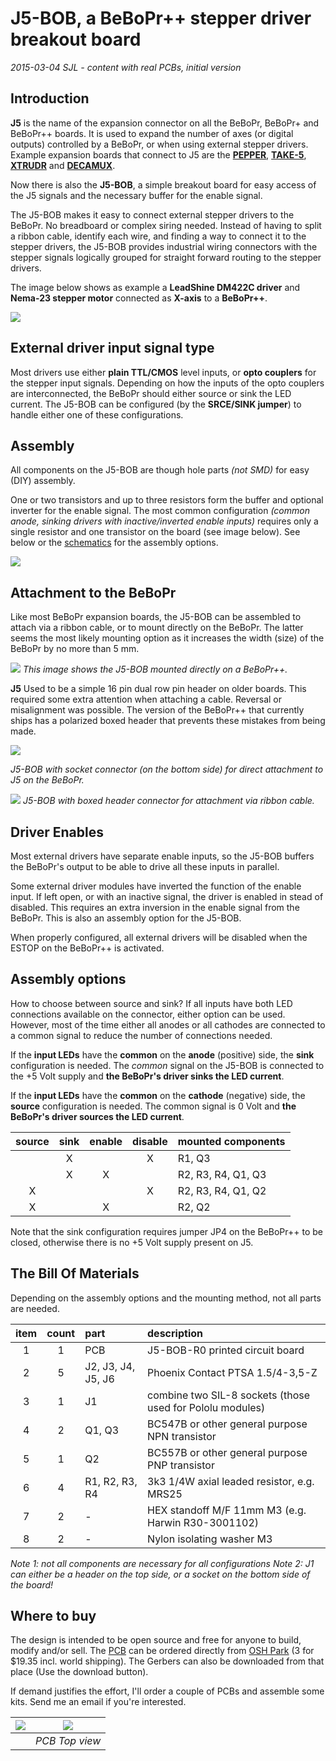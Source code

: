 # J5-BOB, a BeBoPr++ stepper driver breakout board

*2015-03-04 SJL - content with real PCBs, initial version*
## Introduction

**J5** is the name of the expansion connector on all the BeBoPr, BeBoPr+ and BeBoPr++ boards. It is used to expand the number of axes (or digital outputs) controlled by a BeBoPr, or when using external stepper drivers. Example expansion boards that connect to J5 are the [**PEPPER**](https://github.com/modmaker/BeBoPr-plus-plus/wiki/PEPPER-Intro), [**TAKE-5**](https://github.com/modmaker/TAKE-5), [**XTRUDR**](https://github.com/modmaker/XTRUDR) and [**DECAMUX**](https://github.com/modmaker/DECAMUX).

Now there is also the **J5-BOB**, a simple breakout board for easy access of the J5 signals and the necessary buffer for the enable signal.

The J5-BOB makes it easy to connect external stepper drivers to the BeBoPr. No breadboard or complex siring needed. Instead of having to split a ribbon cable, identify each wire, and finding a way to connect it to the stepper drivers, the J5-BOB provides industrial wiring connectors with the stepper signals logically grouped for straight forward routing to the stepper drivers.

The image below shows as example a **LeadShine DM422C driver** and **Nema-23 stepper motor** connected as **X-axis** to a **BeBoPr++**.

![](http://imageshack.com/a/img661/9599/fEKKi3.jpg)

## External driver input signal type

Most drivers use either **plain TTL/CMOS** level inputs, or **opto couplers** for the stepper input signals. Depending on how the inputs of the opto couplers are interconnected, the BeBoPr should either source or sink the LED current. The J5-BOB can be configured (by the **SRCE/SINK jumper**) to handle either one of these configurations.

## Assembly

All components on the J5-BOB are though hole parts *(not SMD)* for easy (DIY) assembly.

One or two transistors and up to three resistors form the buffer and optional inverter for the enable signal. The most common configuration *(common anode, sinking drivers with inactive/inverted enable inputs)* requires only a single resistor and one transistor on the board (see image below). See below or the [schematics](tree/master/doc) for the assembly options.

![](http://imageshack.com/a/img673/4877/45wZPE.jpg)

## Attachment to the BeBoPr

Like most BeBoPr expansion boards, the J5-BOB can be assembled to attach via a ribbon cable, or to mount directly on the BeBoPr. The latter seems the most likely mounting option as it increases the width (size) of the BeBoPr by no more than 5 mm.

![](http://imageshack.com/a/img538/7312/XLVr7Y.jpg)
*This image shows the J5-BOB mounted directly on a BeBoPr++.*

**J5** Used to be a simple 16 pin dual row pin header on older boards. This required some extra attention when attaching a cable. Reversal or misalignment was possible. The version of the BeBoPr++ that currently ships has a polarized boxed header that prevents these mistakes from being made.

![](http://imagizer.imageshack.us/v2/640x480q90/901/CvXVNr.png)

*J5-BOB with socket connector (on the bottom side) for direct attachment to J5 on the BeBoPr.*

![](http://imagizer.imageshack.us/v2/640x480q90/538/YOj9js.png)
*J5-BOB with boxed header connector for attachment via ribbon cable.*

## Driver Enables

Most external drivers have separate enable inputs, so the J5-BOB buffers the BeBoPr's output to be able to drive all these inputs in parallel.

Some external driver modules have inverted the function of the enable input. If left open, or with an inactive signal, the driver is enabled in stead of disabled. This requires an extra inversion in the enable signal from the BeBoPr. This is also an assembly option for the J5-BOB.

When properly configured, all external drivers will be disabled when the ESTOP on the BeBoPr++ is activated.

## Assembly options

How to choose between source and sink? If all inputs have both LED connections available on the connector, either option can be used. However, most of the time either all anodes or all cathodes are connected to a common signal to reduce the number of connections needed.

If the **input LEDs** have the **common** on the **anode** (positive) side, the **sink** configuration is needed. The *common* signal on the J5-BOB is connected to the +5 Volt supply and **the BeBoPr's driver sinks the LED current**.

If the **input LEDs** have the **common** on the **cathode** (negative) side, the **source** configuration is needed. The common signal is 0 Volt and **the BeBoPr's driver sources the LED current**.

| source | sink | enable | disable | mounted components |
|:--:|:--:|:--:|:--:|:--|
|   | X |   | X | R1, Q3 |
|   | X | X |   | R2, R3, R4, Q1, Q3 |
| X |   |   | X | R2, R3, R4, Q1, Q2 |
| X |   | X |   | R2, Q2 |

Note that the sink configuration requires jumper JP4 on the BeBoPr++ to be closed, otherwise there is no +5 Volt supply present on J5.

## The Bill Of Materials

Depending on the assembly options and the mounting method, not all parts are needed.

| item | count | part | description |
|:----:|:-----:|:----------|:-----------------|
| 1 | 1 | PCB | J5-BOB-R0 printed circuit board |
| 2 | 5 | J2, J3, J4, J5, J6 | Phoenix Contact PTSA 1.5/4-3,5-Z |
| 3 | 1 | J1  | combine two SIL-8 sockets (those used for Pololu modules) |
| 4 | 2 | Q1, Q3 | BC547B or other general purpose NPN transistor |
| 5 | 1 | Q2 | BC557B or other general purpose PNP transistor |
| 6 | 4 | R1, R2, R3, R4 | 3k3 1/4W axial leaded resistor, e.g. MRS25 |
| 7 | 2 | - | HEX standoff M/F 11mm M3 (e.g. Harwin R30-3001102)| 
| 8 | 2 | - | Nylon isolating washer M3 | 

*Note 1: not all components are necessary for all configurations*
*Note 2: J1 can either be a header on the top side, or a socket on the bottom side of the board!*

## Where to buy

The design is intended to be open source and free for anyone to build, modify and/or sell. The [PCB](https://oshpark.com/shared_projects/GzRHdh6A) can be ordered directly from [OSH Park](https://oshpark.com/shared_projects/GzRHdh6A) (3 for $19.35 incl. world shipping). The Gerbers can also be downloaded from that place (Use the download button).

If demand justifies the effort, I'll order a couple of PCBs and assemble some kits. Send me an email if you're interested.

|![](http://www.oshwa.org/wp-content/uploads/2014/03/oshw-logo-100-px.png)|![](http://imageshack.com/a/img913/8575/OcYMJB.png)|
|:-:|:-:|
||*PCB Top view*|
